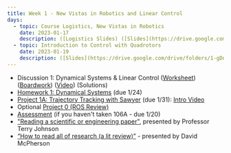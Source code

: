 ```yaml
---
title: Week 1 - New Vistas in Robotics and Linear Control
days:
  - topic: Course Logistics, New Vistas in Robotics
    date: 2023-01-17
    description: ([Logistics Slides) ([Slides](https://drive.google.com/drive/u/2/folders/1spew-p4xjaw9b4sscoe43aCJNNkMhyVH)) ([Video](https://berkeley.zoom.us/rec/play/okr_l3QAIB42oj8cg_zlbgZIaZXz590s8DNmPqyKpNJTpw0yI4azvs1Ch60yTZ97SH2p_JhvA6S0z-uJ.qlMJCGx9MylZvkFz?autoplay=true&startTime=1673992783000)) <br /> Reading - MLS 2.1-2.5, 3.1-3.3 <br /> Optional Reading - MLS Appendix A.3
  - topic: Introduction to Control with Quadrotors
    date: 2023-01-19
    description: ([Slides](https://drive.google.com/drive/folders/1-gDn4JwjMBJj58NiNBBXVBSNI4TGGRXF?usp=sharing)) (Boardwork) (Video) <br /> Reading - MLS Ch 3.4, 4.1-4.3
---
```

- Discussion 1: Dynamical Systems & Linear Control ([Worksheet](./assets/disc/Discussion_1_Dynamical_Systems.pdf)) ([Boardwork](./assets/disc/118_disc.pdf)) ([Video](https://youtu.be/dl4FUx3xLGQ)) (Solutions)
- [Homework 1: Dynamical Systems](./assets/hw/Homework_1__Dynamical_Systems.pdf) (due 1/24)
- [Project 1A: Trajectory Tracking with Sawyer](./assets/proj/proj1a.pdf) (due 1/31): [Intro Video](https://drive.google.com/file/d/14kXjrhVwFEnd246zD-2rUZuiXTEHf2mc/view)
- Optional [Project 0 (ROS Review)](./assets/proj/proj0.pdf)
- [Assessment](./assets/misc/Background_Assessment.pdf) (if you haven't taken 106A - due 1/20)
- ["Reading a scientific or engineering paper"](https://youtu.be/0nwFSCAacWk), presented by Professor Terry Johnson
- [“How to read all of research (a lit review)”](https://youtu.be/y9rAzM30EDw) - presented by David McPherson

<a id="Week2"></a>
